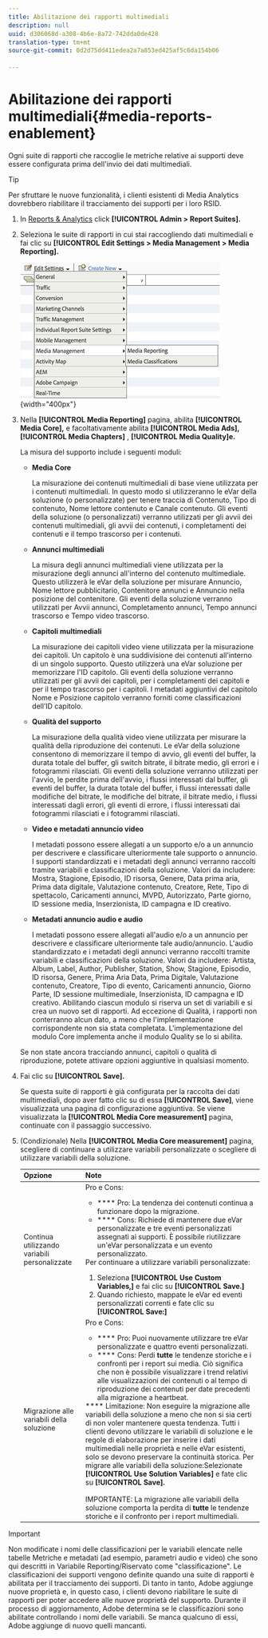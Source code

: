 ```yaml
---
title: Abilitazione dei rapporti multimediali
description: null
uuid: d306068d-a308-4b6e-8a72-742dda0de428
translation-type: tm+mt
source-git-commit: 0d2d75dd411edea2a7a853ed425af5c6da154b06

---
```



# Abilitazione dei rapporti multimediali{#media-reports-enablement}

Ogni suite di rapporti che raccoglie le metriche relative ai supporti deve essere configurata prima dell'invio dei dati multimediali.

>[!TIP]
>
>Per sfruttare le nuove funzionalità, i clienti esistenti di Media Analytics dovrebbero riabilitare il tracciamento dei supporti per i loro RSID.

1. In [Reports &amp; Analytics](https://my.omniture.com/login/) click **[!UICONTROL Admin > Report Suites].**
1. Seleziona le suite di rapporti in cui stai raccogliendo dati multimediali e fai clic su **[!UICONTROL Edit Settings > Media Management > Media Reporting].**

   ![](assets/media-reporting.png){width="400px"}

1. Nella **[!UICONTROL Media Reporting]** pagina, abilita **[!UICONTROL Media Core],** e facoltativamente abilita **[!UICONTROL Media Ads],** **[!UICONTROL Media Chapters]** , **[!UICONTROL Media Quality]e.**

   La misura del supporto include i seguenti moduli:

   * **Media Core**

      La misurazione dei contenuti multimediali di base viene utilizzata per i contenuti multimediali. In questo modo si utilizzeranno le eVar della soluzione (o personalizzate) per tenere traccia di Contenuto, Tipo di contenuto, Nome lettore contenuto e Canale contenuto. Gli eventi della soluzione (o personalizzati) verranno utilizzati per gli avvii dei contenuti multimediali, gli avvii dei contenuti, i completamenti dei contenuti e il tempo trascorso per i contenuti.

   * **Annunci multimediali**

      La misura degli annunci multimediali viene utilizzata per la misurazione degli annunci all'interno del contenuto multimediale. Questo utilizzerà le eVar della soluzione per misurare Annuncio, Nome lettore pubblicitario, Contenitore annunci e Annuncio nella posizione del contenitore. Gli eventi della soluzione verranno utilizzati per Avvii annunci, Completamento annunci, Tempo annunci trascorso e Tempo video trascorso.

   * **Capitoli multimediali**

      La misurazione dei capitoli video viene utilizzata per la misurazione dei capitoli. Un capitolo è una suddivisione dei contenuti all’interno di un singolo supporto. Questo utilizzerà una eVar soluzione per memorizzare l'ID capitolo. Gli eventi della soluzione verranno utilizzati per gli avvii dei capitoli, per i completamenti dei capitoli e per il tempo trascorso per i capitoli. I metadati aggiuntivi del capitolo Nome e Posizione capitolo verranno forniti come classificazioni dell’ID capitolo.

   * **Qualità del supporto**

      La misurazione della qualità video viene utilizzata per misurare la qualità della riproduzione dei contenuti. Le eVar della soluzione consentono di memorizzare il tempo di avvio, gli eventi del buffer, la durata totale del buffer, gli switch bitrate, il bitrate medio, gli errori e i fotogrammi rilasciati. Gli eventi della soluzione verranno utilizzati per l'avvio, le perdite prima dell'avvio, i flussi interessati dal buffer, gli eventi del buffer, la durata totale del buffer, i flussi interessati dalle modifiche del bitrate, le modifiche del bitrate, il bitrate medio, i flussi interessati dagli errori, gli eventi di errore, i flussi interessati dai fotogrammi rilasciati e i fotogrammi rilasciati.

   * **Video e metadati annuncio video**

      I metadati possono essere allegati a un supporto e/o a un annuncio per descrivere e classificare ulteriormente tale supporto o annuncio. I supporti standardizzati e i metadati degli annunci verranno raccolti tramite variabili e classificazioni della soluzione. Valori da includere: Mostra, Stagione, Episodio, ID risorsa, Genere, Data prima aria, Prima data digitale, Valutazione contenuto, Creatore, Rete, Tipo di spettacolo, Caricamenti annunci, MVPD, Autorizzato, Parte giorno, ID sessione media, Inserzionista, ID campagna e ID creativo.

   * **Metadati annuncio audio e audio**

      I metadati possono essere allegati all'audio e/o a un annuncio per descrivere e classificare ulteriormente tale audio/annuncio. L'audio standardizzato e i metadati degli annunci verranno raccolti tramite variabili e classificazioni della soluzione. Valori da includere: Artista, Album, Label, Author, Publisher, Station, Show, Stagione, Episodio, ID risorsa, Genere, Prima Aria Data, Prima Digitale, Valutazione contenuto, Creatore, Tipo di evento, Caricamenti annuncio, Giorno Parte, ID sessione multimediale, Inserzionista, ID campagna e ID creativo.
   Abilitando ciascun modulo si riserva un set di variabili e si crea un nuovo set di rapporti. Ad eccezione di Qualità, i rapporti non conterranno alcun dato, a meno che l'implementazione corrispondente non sia stata completata. L'implementazione del modulo Core implementa anche il modulo Quality se lo si abilita.

   Se non state ancora tracciando annunci, capitoli o qualità di riproduzione, potete attivare opzioni aggiuntive in qualsiasi momento.

1. Fai clic su **[!UICONTROL Save].**

   Se questa suite di rapporti è già configurata per la raccolta dei dati multimediali, dopo aver fatto clic su di essa **[!UICONTROL Save]**, viene visualizzata una pagina di configurazione aggiuntiva. Se viene visualizzata la **[!UICONTROL Media Core measurement]** pagina, continuate con il passaggio successivo.

1. (Condizionale) Nella **[!UICONTROL Media Core measurement]** pagina, scegliere di continuare a utilizzare variabili personalizzate o scegliere di utilizzare variabili della soluzione.

   | Opzione | Note |
   | --- | --- |
   | Continua utilizzando variabili personalizzate | Pro e Cons:<ul> <li> **** Pro: La tendenza dei contenuti continua a funzionare dopo la migrazione. </li> <li> **** Cons: Richiede di mantenere due eVar personalizzate e tre eventi personalizzati assegnati ai supporti. È possibile riutilizzare un'eVar personalizzata e un evento personalizzato. </li> </ul> Per continuare a utilizzare variabili personalizzate: <ol> <li>Seleziona **[!UICONTROL Use Custom Variables,]** e fai clic su **[!UICONTROL Save.]** </li> <li>Quando richiesto, mappate le eVar ed eventi personalizzati correnti e fate clic su **[!UICONTROL Save:]** </li> </ol> |
   | Migrazione alle variabili della soluzione | Pro e Cons:<ul> <li> **** Pro: Puoi nuovamente utilizzare tre eVar personalizzate e quattro eventi personalizzati. </li> <li> **** Cons: Perdi **tutte** le tendenze storiche e i confronti per i report sui media. Ciò significa che non è possibile visualizzare i trend relativi alle visualizzazioni dei contenuti o al tempo di riproduzione dei contenuti per date precedenti alla migrazione a heartbeat. </li> </ul> **** Limitazione:  Non eseguire la migrazione alle variabili della soluzione a meno che non si sia certi di non voler mantenere questa tendenza. Tutti i clienti devono utilizzare le variabili di soluzione e le regole di elaborazione per inserire i dati multimediali nelle proprietà e nelle eVar esistenti, solo se devono preservare la continuità storica. Per migrare alle variabili della soluzione:Selezionate **[!UICONTROL Use Solution Variables]** e fate clic su **[!UICONTROL Save].** <br><br> IMPORTANTE: La migrazione alle variabili della soluzione comporta la perdita di **tutte** le tendenze storiche e il confronto per i report multimediali. |

>[!IMPORTANT]
>
>Non modificate i nomi delle classificazioni per le variabili elencate nelle tabelle Metriche e metadati (ad esempio, parametri [](/help/metrics-and-metadata/audio-video-parameters.md)audio e video) che sono qui descritti in Variabile Reporting/Riservato come "classificazione". Le classificazioni dei supporti vengono definite quando una suite di rapporti è abilitata per il tracciamento dei supporti. Di tanto in tanto, Adobe aggiunge nuove proprietà e, in questo caso, i clienti devono riabilitare le suite di rapporti per poter accedere alle nuove proprietà del supporto. Durante il processo di aggiornamento, Adobe determina se le classificazioni sono abilitate controllando i nomi delle variabili. Se manca qualcuno di essi, Adobe aggiunge di nuovo quelli mancanti.
